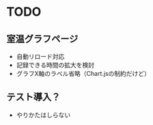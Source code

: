 # TODO

## 室温グラフページ

* 自動リロード対応
* 記録できる時間の拡大を検討
* グラフX軸のラベル省略（Chart.jsの制約だけど）

## テスト導入？

* やりかたはしらない
